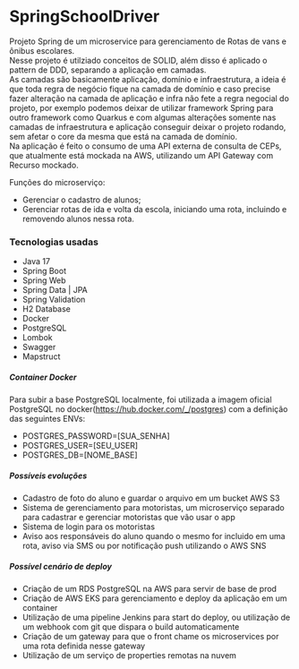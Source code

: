 # SpringSchoolDriver
Projeto Spring de um microservice para gerenciamento de Rotas de vans e ônibus escolares.<br>
Nesse projeto é utilziado conceitos de SOLID, além disso é aplicado o pattern de DDD, separando a aplicação em camadas.<br>
As camadas são basicamente aplicação, domínio e infraestrutura, a ideia é que toda regra de negócio fique na camada de domínio e caso precise fazer alteração na camada de aplicação e infra não fete a regra negocial do projeto, por exemplo podemos deixar de utilizar framework Spring para outro framework como Quarkus e com algumas alterações somente nas camadas de infraestrutura e aplicação conseguir deixar o projeto rodando, sem afetar o core da mesma que está na camada de domínio.<br>
Na aplicação é feito o consumo de uma API externa de consulta de CEPs, que atualmente está mockada na AWS, utilizando um API Gateway com Recurso mockado.

Funções do microserviço:
- Gerenciar o cadastro de alunos;
- Gerenciar rotas de ida e volta da escola, iniciando uma rota, incluindo e removendo alunos nessa rota.

### Tecnologias usadas
- Java 17
- Spring Boot
- Spring Web
- Spring Data | JPA
- Spring Validation
- H2 Database
- Docker
- PostgreSQL
- Lombok
- Swagger
- Mapstruct

##### Container Docker
Para subir a base PostgreSQL localmente, foi utilizada a imagem oficial PostgreSQL no docker(https://hub.docker.com/_/postgres) com a definição das seguintes ENVs:
- POSTGRES_PASSWORD=[SUA_SENHA]
- POSTGRES_USER=[SEU_USER]
- POSTGRES_DB=[NOME_BASE]

##### Possíveis evoluções
- Cadastro de foto do aluno e guardar o arquivo em um bucket AWS S3
- Sistema de gerenciamento para motoristas, um microserviço separado para cadastrar e gerenciar motoristas que vão usar o app
- Sistema de login para os motoristas
- Aviso aos responsáveis do aluno quando o mesmo for incluido em uma rota, aviso via SMS ou por notificação push utilizando o AWS SNS

##### Possível cenário de deploy
- Criação de um RDS PostgreSQL na AWS para servir de base de prod
- Criação de AWS EKS para gerenciamento e deploy da aplicação em um container
- Utilização de uma pipeline Jenkins para start do deploy, ou utilização de um webhook com git que dispara o build automaticamente
- Criação de um gateway para que o front chame os microservices por uma rota definida nesse gateway
- Utilização de um serviço de properties remotas na nuvem
